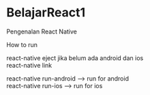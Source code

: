 # BelajarReact1
Pengenalan React Native</br>

How to run</br>

react-native eject jika belum ada android dan ios </br>
react-native link</br>

react-native run-android --> run for android</br>
react-native run-ios    --> run for ios</br>
